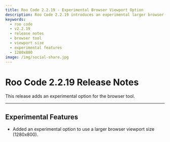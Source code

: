 ```yaml
---
title: Roo Code 2.2.19 - Experimental Browser Viewport Option
description: Roo Code 2.2.19 introduces an experimental larger browser viewport size (1280x800) for enhanced browser tool functionality.
keywords:
  - roo code
  - v2.2.19
  - release notes
  - browser tool
  - viewport size
  - experimental features
  - 1280x800
image: /img/social-share.jpg
---
```


# Roo Code 2.2.19 Release Notes

This release adds an experimental option for the browser tool.

---

## Experimental Features

*   Added an experimental option to use a larger browser viewport size (1280x800).